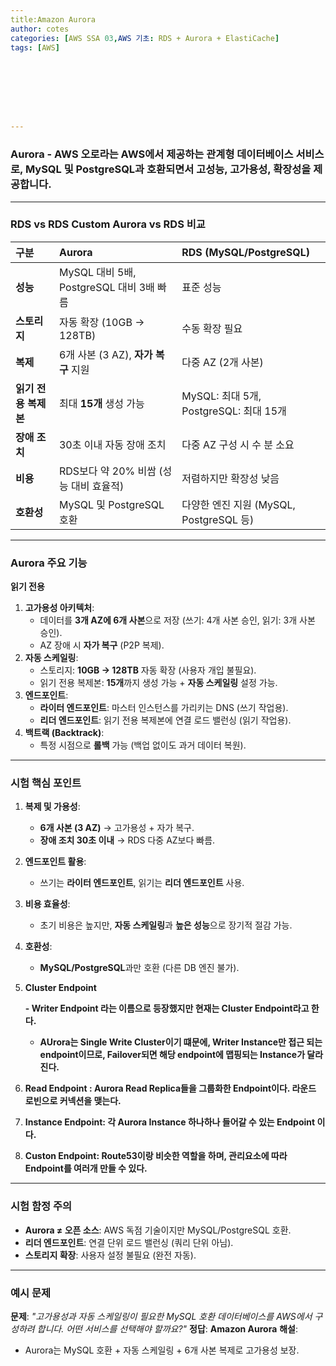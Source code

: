```yaml
---
title:Amazon Aurora
author: cotes   
categories: [AWS SSA 03,AWS 기초: RDS + Aurora + ElastiCache]
tags: [AWS]








---
```


### **Aurora - AWS 오로라는 AWS에서 제공하는 관계형 데이터베이스 서비스로, MySQL 및 PostgreSQL과 호환되면서 고성능, 고가용성, 확장성을 제공합니다.**

------

### **RDS vs RDS Custom Aurora vs RDS 비교**

| **구분**             | **Aurora**                               | **RDS (MySQL/PostgreSQL)**              |
| :------------------- | :--------------------------------------- | :-------------------------------------- |
| **성능**             | MySQL 대비 5배, PostgreSQL 대비 3배 빠름 | 표준 성능                               |
| **스토리지**         | 자동 확장 (10GB → 128TB)                 | 수동 확장 필요                          |
| **복제**             | 6개 사본 (3 AZ), **자가 복구** 지원      | 다중 AZ (2개 사본)                      |
| **읽기 전용 복제본** | 최대 **15개** 생성 가능                  | MySQL: 최대 5개, PostgreSQL: 최대 15개  |
| **장애 조치**        | 30초 이내 자동 장애 조치                 | 다중 AZ 구성 시 수 분 소요              |
| **비용**             | RDS보다 약 20% 비쌈 (성능 대비 효율적)   | 저렴하지만 확장성 낮음                  |
| **호환성**           | MySQL 및 PostgreSQL 호환                 | 다양한 엔진 지원 (MySQL, PostgreSQL 등) |

------

### **Aurora 주요 기능**

**읽기 전용**

1. **고가용성 아키텍처**:
   - 데이터를 **3개 AZ에 6개 사본**으로 저장 (쓰기: 4개 사본 승인, 읽기: 3개 사본 승인).
   - AZ 장애 시 **자가 복구** (P2P 복제).
2. **자동 스케일링**:
   - 스토리지: **10GB → 128TB** 자동 확장 (사용자 개입 불필요).
   - 읽기 전용 복제본: **15개**까지 생성 가능 + **자동 스케일링** 설정 가능.
3. **엔드포인트**:
   - **라이터 엔드포인트**: 마스터 인스턴스를 가리키는 DNS (쓰기 작업용).
   - **리더 엔드포인트**: 읽기 전용 복제본에 연결 로드 밸런싱 (읽기 작업용).
4. **백트랙 (Backtrack)**:
   - 특정 시점으로 **롤백** 가능 (백업 없이도 과거 데이터 복원).

------

### **시험 핵심 포인트**

1. **복제 및 가용성**:
   - **6개 사본 (3 AZ)** → 고가용성 + 자가 복구.
   - **장애 조치 30초 이내** → RDS 다중 AZ보다 빠름.
2. **엔드포인트 활용**:
   - 쓰기는 **라이터 엔드포인트**, 읽기는 **리더 엔드포인트** 사용.
3. **비용 효율성**:
   - 초기 비용은 높지만, **자동 스케일링**과 **높은 성능**으로 장기적 절감 가능.
4. **호환성**:
   - **MySQL/PostgreSQL**과만 호환 (다른 DB 엔진 불가).

5. **Cluster Endpoint**

   **\- Writer Endpoint 라는 이름으로 등장했지만 현재는 Cluster Endpoint라고 한다.** 

   - **AUrora는 Single Write Cluster이기 떄문에, Writer Instance만 접근 되는 endpoint이므로, Failover되면 해당 endpoint에 맵핑되는 Instance가 달라진다.**

6. **Read Endpoint : Aurora Read Replica들을 그룹화한 Endpoint이다. 라운드 로빈으로 커넥션을 맺는다.**

7. **Instance Endpoint: 각 Aurora Instance 하나하나 들어갈 수 있는 Endpoint 이다.**

8. **Custon Endpoint: Route53이랑 비슷한 역할을 하며, 관리요소에 따라 Endpoint를 여러개 만들 수 있다.**

------

### **시험 함정 주의**

- **Aurora ≠ 오픈 소스**: AWS 독점 기술이지만 MySQL/PostgreSQL 호환.
- **리더 엔드포인트**: 연결 단위 로드 밸런싱 (쿼리 단위 아님).
- **스토리지 확장**: 사용자 설정 불필요 (완전 자동).

------

### **예시 문제**

**문제**: *"고가용성과 자동 스케일링이 필요한 MySQL 호환 데이터베이스를 AWS에서 구성하려 합니다. 어떤 서비스를 선택해야 할까요?"*
**정답**: **Amazon Aurora**
**해설**:

- Aurora는 MySQL 호환 + 자동 스케일링 + 6개 사본 복제로 고가용성 보장.